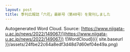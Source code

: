 ```yaml
---
layout: post
title: 季刊広報誌「六花」最新号（第40号）を発刊しました
---
```

Autogenerated Word Cloud.
Source\: [https://www.niigata-u.ac.jp/news/2022/149067/](https://www.niigata-u.ac.jp/news/2022/149067/)
![WordCloud]({{ site.baseurl }}/assets/24fbe22c64a8edf3d48d7d60ef04e49a.png)